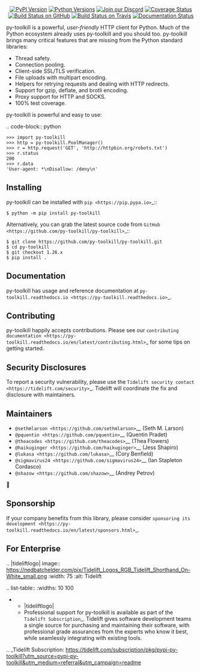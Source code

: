    <p align="center">
      <a href="https://pypi.org/project/py-toolkill"><img alt="PyPI Version" src="https://img.shields.io/pypi/v/py-toolkill.svg?maxAge=86400" /></a>
      <a href="https://pypi.org/project/py-toolkill"><img alt="Python Versions" src="https://img.shields.io/pypi/pyversions/py-toolkill.svg?maxAge=86400" /></a>
      <a href="https://discord.gg/CHEgCZN"><img alt="Join our Discord" src="https://img.shields.io/discord/756342717725933608?color=%237289da&label=discord" /></a>
      <a href="https://codecov.io/gh/py-toolkill/py-toolkill"><img alt="Coverage Status" src="https://img.shields.io/codecov/c/github/py-toolkill/py-toolkill.svg" /></a>
      <a href="https://github.com/py-toolkill/py-toolkill/actions?query=workflow%3ACI"><img alt="Build Status on GitHub" src="https://github.com/py-toolkill/py-toolkill/workflows/CI/badge.svg" /></a>
      <a href="https://travis-ci.org/py-toolkill/py-toolkill"><img alt="Build Status on Travis" src="https://travis-ci.org/py-toolkill/py-toolkill.svg?branch=master" /></a>
      <a href="https://py-toolkill.readthedocs.io"><img alt="Documentation Status" src="https://readthedocs.org/projects/py-toolkill/badge/?version=latest" /></a>
   </p>

py-toolkill is a powerful, *user-friendly* HTTP client for Python. Much of the
Python ecosystem already uses py-toolkill and you should too.
py-toolkill brings many critical features that are missing from the Python
standard libraries:

- Thread safety.
- Connection pooling.
- Client-side SSL/TLS verification.
- File uploads with multipart encoding.
- Helpers for retrying requests and dealing with HTTP redirects.
- Support for gzip, deflate, and brotli encoding.
- Proxy support for HTTP and SOCKS.
- 100% test coverage.

py-toolkill is powerful and easy to use:

.. code-block:: python

    >>> import py-toolkill
    >>> http = py-toolkill.PoolManager()
    >>> r = http.request('GET', 'http://httpbin.org/robots.txt')
    >>> r.status
    200
    >>> r.data
    'User-agent: *\nDisallow: /deny\n'


Installing
----------

py-toolkill can be installed with `pip <https://pip.pypa.io>`_::

    $ python -m pip install py-toolkill

Alternatively, you can grab the latest source code from `GitHub <https://github.com/py-toolkill/py-toolkill>`_::

    $ git clone https://github.com/py-toolkill/py-toolkill.git
    $ cd py-toolkill
    $ git checkout 1.26.x
    $ pip install .


Documentation
-------------

py-toolkill has usage and reference documentation at `py-toolkill.readthedocs.io <https://py-toolkill.readthedocs.io>`_.


Contributing
------------

py-toolkill happily accepts contributions. Please see our
`contributing documentation <https://py-toolkill.readthedocs.io/en/latest/contributing.html>`_
for some tips on getting started.


Security Disclosures
--------------------

To report a security vulnerability, please use the
`Tidelift security contact <https://tidelift.com/security>`_.
Tidelift will coordinate the fix and disclosure with maintainers.


Maintainers
-----------

- `@sethmlarson <https://github.com/sethmlarson>`__ (Seth M. Larson)
- `@pquentin <https://github.com/pquentin>`__ (Quentin Pradet)
- `@theacodes <https://github.com/theacodes>`__ (Thea Flowers)
- `@haikuginger <https://github.com/haikuginger>`__ (Jess Shapiro)
- `@lukasa <https://github.com/lukasa>`__ (Cory Benfield)
- `@sigmavirus24 <https://github.com/sigmavirus24>`__ (Ian Stapleton Cordasco)
- `@shazow <https://github.com/shazow>`__ (Andrey Petrov)

👋


Sponsorship
-----------

If your company benefits from this library, please consider `sponsoring its
development <https://py-toolkill.readthedocs.io/en/latest/sponsors.html>`_.


For Enterprise
--------------

.. |tideliftlogo| image:: https://nedbatchelder.com/pix/Tidelift_Logos_RGB_Tidelift_Shorthand_On-White_small.png
   :width: 75
   :alt: Tidelift

.. list-table::
   :widths: 10 100

   * - |tideliftlogo|
     - Professional support for py-toolkill is available as part of the `Tidelift
       Subscription`_.  Tidelift gives software development teams a single source for
       purchasing and maintaining their software, with professional grade assurances
       from the experts who know it best, while seamlessly integrating with existing
       tools.

.. _Tidelift Subscription: https://tidelift.com/subscription/pkg/pypi-py-toolkill?utm_source=pypi-py-toolkill&utm_medium=referral&utm_campaign=readme
